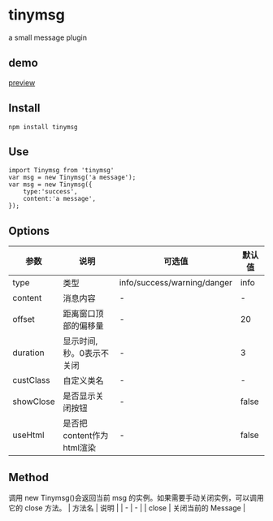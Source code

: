 # tinymsg
a small message plugin
## demo
[preview](https://hgf0419.github.io/tinymsg/)

## Install
```
npm install tinymsg
```

## Use
```
import Tinymsg from 'tinymsg'
var msg = new Tinymsg('a message');
var msg = new Tinymsg({
    type:'success',
    content:'a message',
});
```

## Options
| 参数      |     说明                 |  可选值                      | 默认值 |
| -         | -                        | -                           | -      |
| type      | 类型                     | info/success/warning/danger | info   |
| content   | 消息内容                 | -                           | -      |
| offset    | 距离窗口顶部的偏移量      | -                           | 20     |
| duration  | 显示时间, 秒。0表示不关闭 | -                           | 3      |
| custClass | 自定义类名               | -                           | -      |
| showClose | 是否显示关闭按钮          | -                           | false  |
| useHtml   | 是否把content作为html渲染 | -                           | false  |

## Method
调用 new Tinymsg()会返回当前 msg 的实例。如果需要手动关闭实例，可以调用它的 close 方法。
| 方法名     |     说明                  |
| -          | -                        | 
| close      | 关闭当前的 Message        | 

